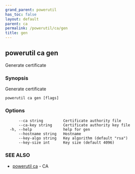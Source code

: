 ```yaml
---
grand_parent: powerutil
has_toc: false
layout: default
parent: ca
permalink: /powerutil/ca/gen
title: gen
---
```

## powerutil ca gen

Generate certificate

### Synopsis

Generate certificate

```
powerutil ca gen [flags]
```

### Options

```
      --ca string         Certificate authority file
      --ca-key string     Certificate authority key file
  -h, --help              help for gen
      --hostname string   Hostname
      --key-algo string   Key algorithm (default "rsa")
      --key-size int      Key size (default 4096)
```

### SEE ALSO

* [powerutil ca](/powerutil/ca)	 - CA

